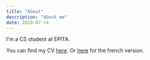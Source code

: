 ```yaml
---
title: "About"
description: "About me"
date: 2020-07-14
---
```


I'm a CS student at EPITA.

You can find my CV [here](https://cv.belanyi.fr/en.pdf). Or
[here](https://cv.belanyi.fr/fr.pdf) for the french version.

